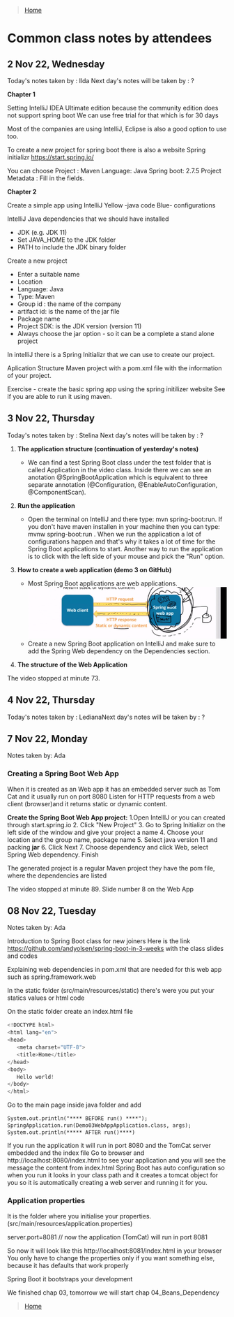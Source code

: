 >[Home](../README.md)

# Common class notes by attendees

## 2 Nov 22, Wednesday 

Today's notes taken by : Ilda
Next day's notes will be taken by : ?


**Chapter 1**

Setting IntelliJ IDEA Ultimate edition because the community edition does not support spring boot 
We can use free trial for that which is for 30 days

Most of the companies are using IntelliJ, Eclipse is also a good option to use too.

To create a new project for spring boot there is also a website Spring initializr  https://start.spring.io/

You can choose 
Project : Maven
Language: Java
Spring boot: 2.7.5 
Project Metadata : Fill in the fields.


**Chapter 2**

Create a simple app using IntelliJ
Yellow -java code
Blue- configurations

IntelliJ Java dependencies that we should have installed 
- JDK (e.g. JDK 11)
- Set JAVA_HOME to the JDK folder
- PATH to include the JDK binary folder


Create a new project 
- Enter a suitable name
- Location 
- Language: Java
- Type: Maven
- Group id : the name of the company
- artifact id: is the name of the jar file
- Package name
- Project SDK: is the JDK version (version 11)
- Always choose the jar option - so it can be a complete a stand alone project


In intelliJ there is a Spring Initializr that we can use to create our project.

Aplication Structure
Maven project with a pom.xml file with the information of your project.


Exercise - create the basic spring app using the spring initilizer website
See if you are able to run it using maven.

## 3 Nov 22, Thursday

Today's notes taken by : Stelina
Next day's notes will be taken by : ?

1. **The application structure (continuation of yesterday's notes)**
   - We can find a test Spring Boot class under the test folder that is called Application in the video class. Inside there we can see an anotation @SpringBootApplication which is equivalent to three separate annotation (@Configuration, @EnableAutoConfiguration, @ComponentScan). 

2. **Run the application**
   - Open the terminal on IntelliJ and there type: mvn spring-boot:run. If you don't have maven installen in your machine then you can type: mvnw spring-boot:run . When we run the application a lot of configurations happen and that's why it takes a lot of time for the Spring Boot applications to start. Another way to run the application is to click with the left side of your mouse and pick the "Run" option. 

3. **How to create a web application (demo 3 on GitHub)**
   - Most Spring Boot applications are web applications. 
  ![webapp.png](../assets/webapp.png)
   - Create a new Spring Boot application on IntelliJ and make sure to add the Spring Web dependency on the Dependencies section.

4. **The structure of the Web Application**

The video stopped at minute 73.


## 4 Nov 22, Thursday
Today's notes taken by : LedianaNext day's notes will be taken by : ?


## 7 Nov 22, Monday
 
Notes taken by: Ada
 
### Creating a Spring Boot Web App
 
When it is created as an Web app it has an embedded server such as Tom Cat and it usually run on port 8080
Listen for HTTP requests from a web client (browser)and it returns static or dynamic content.
 
**Create the Spring Boot Web App project:**
1.Open IntellIJ or you can created through start.spring.io
2. Click "New Project"
3. Go to Spring Initializr on the left side of the window and give your project a name
4. Choose your location and the group name, package name
5. Select java version 11 and packing **jar**
6. Click Next
7. Choose dependency and click Web, select Spring Web dependency. Finish
 
 
The generated project is a regular Maven project they have the pom file, where the dependencies are listed
 
The video stopped at minute 89. Slide number 8 on the Web App
 
## 08 Nov 22, Tuesday
 
Notes taken by: Ada
 
Introduction to Spring Boot class for new joiners
Here is the link https://github.com/andyolsen/spring-boot-in-3-weeks with the class slides and codes
 
Explaining web dependencies in pom.xml that are needed for this web app such as spring.framework.web
 
In the static folder (src/main/resources/static) there's were you put your statics values or html code
 
On the static folder create an index.html file
 
```java
<!DOCTYPE html>
<html lang="en">
<head>
   <meta charset="UTF-8">
   <title>Home</title>
</head>
<body>
   Hello world!
</body>
</html>
```
 
Go to the main page inside java folder and add
 
```
System.out.println("**** BEFORE run() ****");
SpringApplication.run(Demo03WebAppApplication.class, args);
System.out.println(***** AFTER run()****)
```
If you run the application it will run in port 8080 and the TomCat server embedded and the index file
Go to browser and http://localhost:8080/index.html to see your application and you will see the message the content from index.html
Spring Boot has auto configuration so when you run it looks in your class path and it creates a tomcat object for you so it is automatically creating a web server and running it for you.
 
### Application properties
 
It is the folder where you initialise your properties. (src/main/resources/application.properties)
 
server.port=8081   // now the application (TomCat) will run in port 8081
 
So now it will look like this http://localhost:8081/index.html in your browser
You only have to change the properties only if you want something else, because it has defaults that work properly
 
Spring Boot it bootstraps your development
 
 
We finished chap 03, tomorrow we will start chap 04_Beans_Dependency
 
 
>[Home](../README.md)

